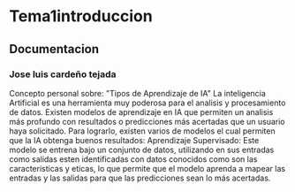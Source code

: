 # Tema1introduccion
## Documentacion
### Jose luis cardeño tejada
Concepto personal sobre: "Tipos de Aprendizaje de IA"
La inteligencia Artificial es una herramienta muy poderosa para el analisis y procesamiento de datos. Existen modelos de aprendizaje en IA que permiten un analisis más profundo con resultados o predicciones más acertadas que un usuario haya solicitado. Para lograrlo, existen varios de modelos el cual permiten que la IA obtenga buenos resultados:
Aprendizaje Supervisado:
Este modelo se entrena bajo un conjunto de datos, utilizando en sus entradas como salidas esten identificadas con datos conocidos como son las caracteristicas y eticas, lo que permite que el modelo aprenda a mapear las entradas y las salidas para que las predicciones sean lo más acertadas.
